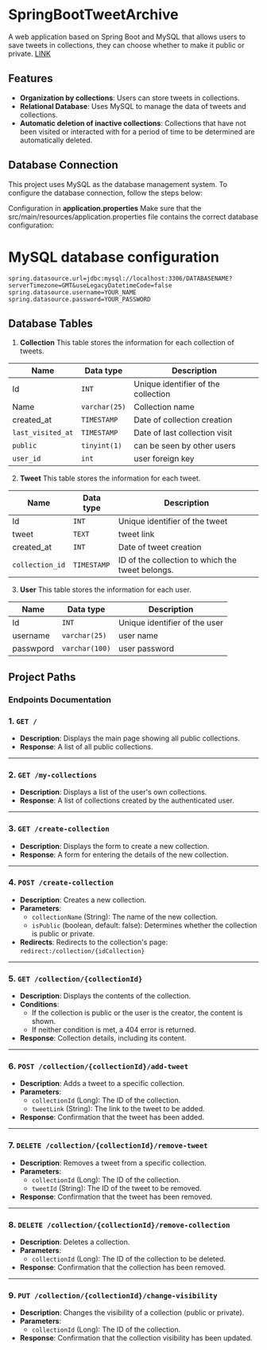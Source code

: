 


# SpringBootTweetArchive
A web application based on Spring Boot and MySQL that allows users to save tweets in collections, they can choose whether to make it public or private.
[LINK](https://tweet-manager.marcpericot.es/)

## Features

 - **Organization by collections**: Users can store tweets in collections.
 - **Relational Database**: Uses MySQL to manage the data of  tweets and collections.
 - **Automatic deletion of inactive collections**: Collections that have not been visited or interacted with for a period of time to be determined are automatically deleted.
  
## Database Connection
This project uses MySQL as the database management system. To configure the database connection, follow the steps below:

Configuration in **application.properties**
Make sure that the src/main/resources/application.properties file contains the correct database configuration:

# MySQL database configuration

    spring.datasource.url=jdbc:mysql://localhost:3306/DATABASENAME?serverTimezone=GMT&useLegacyDatetimeCode=false
	spring.datasource.username=YOUR_NAME
	spring.datasource.password=YOUR_PASSWORD

## Database Tables

 1. **Collection**
 This table stores the information for each collection of tweets.

|          Name      |Data type|Description                         |
|----------------|-------------------------------|-----------------------------|
|Id|`INT`            |Unique identifier of the collection            |
|Name|`varchar(25)`            |Collection name            |
|created_at|`TIMESTAMP`|Date of collection creation|
|`last_visited_at`|`TIMESTAMP`|Date of last collection visit|
|`public`|`tinyint(1)`|can be seen by other users|
|`user_id`|`int`|user foreign key|
2. **Tweet**
 This table stores the information for each tweet.

|          Name      |Data type|Description                         |
|----------------|-------------------------------|-----------------------------|
|Id|`INT`            |Unique identifier of the tweet|
|tweet|`TEXT`            |tweet link            |
|created_at|`INT`|Date of tweet creation|
|`collection_id`|`TIMESTAMP`|ID of the collection to which the tweet belongs.|
3. **User**
 This table stores the information for each user.

|          Name      |Data type|Description                         |
|----------------|-------------------------------|-----------------------------|
|Id|`INT`            |Unique identifier of the user|
|username|`varchar(25)`            |user name|
|passwpord|`varchar(100)`    |user password
## Project Paths
### Endpoints Documentation

### 1. `GET /`
- **Description**: Displays the main page showing all public collections.
- **Response**: A list of all public collections.
  
---

### 2. `GET /my-collections`
- **Description**: Displays a list of the user's own collections.
- **Response**: A list of collections created by the authenticated user.
  
---

### 3. `GET /create-collection`
- **Description**: Displays the form to create a new collection.
- **Response**: A form for entering the details of the new collection.
  
---

### 4. `POST /create-collection`
- **Description**: Creates a new collection.
- **Parameters**:
  - `collectionName` (String): The name of the new collection.
  - `isPublic` (boolean, default: false): Determines whether the collection is public or private.
- **Redirects**: Redirects to the collection's page: `redirect:/collection/{idCollection}`
  
---

### 5. `GET /collection/{collectionId}`
- **Description**: Displays the contents of the collection.
- **Conditions**:
  - If the collection is public or the user is the creator, the content is shown.
  - If neither condition is met, a 404 error is returned.
- **Response**: Collection details, including its content.
  
---

### 6. `POST /collection/{collectionId}/add-tweet`
- **Description**: Adds a tweet to a specific collection.
- **Parameters**:
  - `collectionId` (Long): The ID of the collection.
  - `tweetLink` (String): The link to the tweet to be added.
- **Response**: Confirmation that the tweet has been added.
  
---

### 7. `DELETE /collection/{collectionId}/remove-tweet`
- **Description**: Removes a tweet from a specific collection.
- **Parameters**:
  - `collectionId` (Long): The ID of the collection.
  - `tweetId` (String): The ID of the tweet to be removed.
- **Response**: Confirmation that the tweet has been removed.
  
---

### 8. `DELETE /collection/{collectionId}/remove-collection`
- **Description**: Deletes a collection.
- **Parameters**:
  - `collectionId` (Long): The ID of the collection to be deleted.
- **Response**: Confirmation that the collection has been removed.
  
---

### 9. `PUT /collection/{collectionId}/change-visibility`
- **Description**: Changes the visibility of a collection (public or private).
- **Parameters**:
  - `collectionId` (Long): The ID of the collection.
- **Response**: Confirmation that the collection visibility has been updated.
